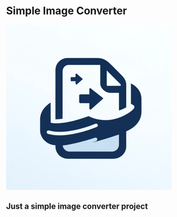 # Simple Image Converter

<img src="https://github.com/viniciusehonda/simple-image-convert/blob/main/resources/logo.png" alt="logo" width="450" />

## Just a simple image converter project